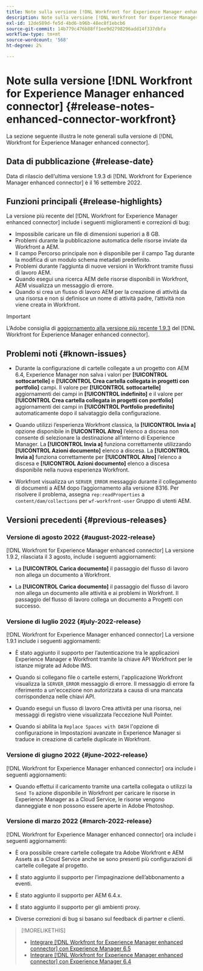 ```yaml
---
title: Note sulla versione [!DNL Workfront for Experience Manager enhanced connector]
description: Note sulla versione [!DNL Workfront for Experience Manager enhanced connector]
exl-id: 12de589d-fe5d-4bd6-b96b-48ec8f1ebcb6
source-git-commit: 14b779c476b88ff1ee9d2798296add14f337dbfa
workflow-type: tm+mt
source-wordcount: '568'
ht-degree: 2%

---
```


# Note sulla versione [!DNL Workfront for Experience Manager enhanced connector] {#release-notes-enhanced-connector-workfront}

La sezione seguente illustra le note generali sulla versione di [!DNL Workfront for Experience Manager enhanced connector].

## Data di pubblicazione {#release-date}

Data di rilascio dell’ultima versione 1.9.3 di [!DNL Workfront for Experience Manager enhanced connector] è il 16 settembre 2022.

## Funzioni principali {#release-highlights}

La versione più recente del [!DNL Workfront for Experience Manager enhanced connector] include i seguenti miglioramenti e correzioni di bug:

* Impossibile caricare un file di dimensioni superiori a 8 GB.
* Problemi durante la pubblicazione automatica delle risorse inviate da Workfront a AEM.
* Il campo Percorso principale non è disponibile per il campo Tag durante la modifica di un modulo schema metadati predefinito.
* Problemi durante l’aggiunta di nuove versioni in Workfront tramite flussi di lavoro AEM.
* Quando esegui una ricerca AEM delle risorse disponibili in Workfront, AEM visualizza un messaggio di errore.
* Quando si crea un flusso di lavoro AEM per la creazione di attività da una risorsa e non si definisce un nome di attività padre, l’attività non viene creata in Workfront.



>[!IMPORTANT]
>
>L’Adobe consiglia di [aggiornamento alla versione più recente 1.9.3](../assets/update-workfront-enhanced-connector.md) del [!DNL Workfront for Experience Manager enhanced connector].

## Problemi noti {#known-issues}

* Durante la configurazione di cartelle collegate a un progetto con AEM 6.4, Experience Manager non salva i valori per **[!UICONTROL sottocartelle]** e **[!UICONTROL Crea cartella collegata in progetti con portfolio]** campi. Il valore per **[!UICONTROL sottocartelle]** aggiornamenti dei campi in **[!UICONTROL indefinito]** e il valore per **[!UICONTROL Crea cartella collegata in progetti con portfolio]** aggiornamenti dei campi in **[!UICONTROL Portfolio predefinito]** automaticamente dopo il salvataggio della configurazione.

* Quando utilizzi l’esperienza Workfront classica, la **[!UICONTROL Invia a]** opzione disponibile in **[!UICONTROL Altro]** l’elenco a discesa non consente di selezionare la destinazione all’interno di Experience Manager. La **[!UICONTROL Invia a]** funziona correttamente utilizzando **[!UICONTROL Azioni documento]** elenco a discesa. La **[!UICONTROL Invia a]** funziona correttamente per **[!UICONTROL Altro]** l’elenco a discesa e **[!UICONTROL Azioni documento]** elenco a discesa disponibile nella nuova esperienza Workfront.

* Workfront visualizza un `SERVER_ERROR` messaggio durante il collegamento di documenti a AEM dopo l’aggiornamento alla versione 8316. Per risolvere il problema, assegna `rep:readProperties` a `content/dam/collections` per `wf-workfront-user` Gruppo di utenti AEM.

## Versioni precedenti {#previous-releases}

### Versione di agosto 2022 {#august-2022-release}

[!DNL Workfront for Experience Manager enhanced connector] La versione 1.9.2, rilasciata il 3 agosto, include i seguenti aggiornamenti:

* La **[!UICONTROL Carica documento]** il passaggio del flusso di lavoro non allega un documento a Workfront.

* La **[!UICONTROL Carica documento]** il passaggio del flusso di lavoro non allega un documento alle attività e ai problemi in Workfront. Il passaggio del flusso di lavoro collega un documento a Progetti con successo.

### Versione di luglio 2022 {#july-2022-release}

[!DNL Workfront for Experience Manager enhanced connector] La versione 1.9.1 include i seguenti aggiornamenti:

* È stato aggiunto il supporto per l’autenticazione tra le applicazioni Experience Manager e Workfront tramite la chiave API Workfront per le istanze migrate ad Adobe IMS.

* Quando si collegano file o cartelle esterni, l&#39;applicazione Workfront visualizza la `SERVER_ERROR` messaggio di errore. Il messaggio di errore fa riferimento a un&#39;eccezione non autorizzata a causa di una mancata corrispondenza nelle chiavi API.

* Quando esegui un flusso di lavoro Crea attività per una risorsa, nei messaggi di registro viene visualizzata l’eccezione Null Pointer.

* Quando si abilita la `Replace Spaces with DASH` l&#39;opzione di configurazione in Impostazioni avanzate in Experience Manager si traduce in creazione di cartelle duplicate in Workfront.

### Versione di giugno 2022 {#june-2022-release}

[!DNL Workfront for Experience Manager enhanced connector] ora include i seguenti aggiornamenti:

* Quando effettui il caricamento tramite una cartella collegata o utilizzi la `Send To` azione disponibile in Workfront per caricare le risorse in Experience Manager as a Cloud Service, le risorse vengono danneggiate e non possono essere aperte in Adobe Photoshop.

### Versione di marzo 2022 {#march-2022-release}

[!DNL Workfront for Experience Manager enhanced connector] ora include i seguenti aggiornamenti:

* È ora possibile creare cartelle collegate tra Adobe Workfront e AEM Assets as a Cloud Service anche se sono presenti più configurazioni di cartelle collegate al progetto.

* È stato aggiunto il supporto per l’impaginazione dell’abbonamento a eventi.

* È stato aggiunto il supporto per AEM 6.4.x.

* È stato aggiunto il supporto per gli ambienti proxy.

* Diverse correzioni di bug si basano sul feedback di partner e clienti.

>[!MORELIKETHIS]
>
>* [Integrare [!DNL Workfront for Experience Manager enhanced connector] con Experience Manager 6.5](https://experienceleague.adobe.com/docs/experience-manager-65/assets/integrations/workfront-integrations.html?lang=en)
>* [Integrare [!DNL Workfront for Experience Manager enhanced connector] con Experience Manager 6.4](https://experienceleague.adobe.com/docs/experience-manager-64/assets/integrations/workfront-integrations.html?lang=en)

